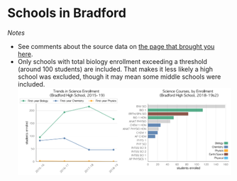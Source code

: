# Schools in Bradford  
*Notes*
- See comments about the source data on [the page that brought you here](https://adamlamee.github.io/FL-K12-analyses/plots/District_pages/Bradford.html).  
- Only schools with total biology enrollment exceeding a threshold (around 100 students) are included. That makes it less likely a high school was excluded, though it may mean some middle schools were included.  
![](../School_plots/BRADFORD/BRADFORD.png)
